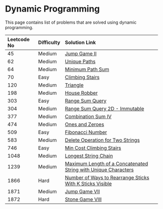 # Dynamic Programming

This page contains list of problems that are solved using dynamic programming.

| Leetcode No | Difficulty | Solution Link |
| :--- | :--- | :--- |
| 45 | Medium | [Jump Game II](../leetcode-medium/leetcode-45-jump-game-ii.md) |
| 62 | Medium | [Unique Paths](../leetcode-medium/leetcode-62-unique-paths.md) |
| 64 | Medium | [Minimum Path Sum](../leetcode-medium/leetcode-64-minimum-path-sum.md) |
| 70 | Easy | [Climbing Stairs](../leetcode-easy/leetcode-70-climbing-stairs.md) |
| 120 | Medium | [Triangle](../leetcode-medium/leetcode-120-triangle.md) |
| 198 | Medium | [House Robber](../leetcode-medium/leetcode-198-house-robber.md) |
| 303 | Easy | [Range Sum Query](../leetcode-easy/leetcode-303-range-sum-query-immutable.md) |
| 304 | Medium | [Range Sum Query 2D - Immutable](../leetcode-medium/leetcode-304-range-sum-query-2d-immutable.md) |
| 377 | Medium | [Combination Sum IV](../leetcode-medium/leetcode-377-combination-sum-iv.md) |
| 474 | Medium | [Ones and Zeroes](../leetcode-medium/leetcode-474-ones-and-zeroes.md) |
| 509 | Easy | [Fibonacci Number](../leetcode-easy/leetcode-509-fibonacci-number.md) |
| 583 | Medium | [Delete Operation for Two Strings](../leetcode-medium/leetcode-583-delete-operation-for-two-strings.md) |
| 746 | Easy | [Min Cost Climbing Stairs](../leetcode-easy/leetcode-746-min-cost-climbing-stairs.md) |
| 1048 | Medium | [Longest String Chain](../leetcode-medium/leetcode-1048-longest-string-chain.md) |
| 1239  | Medium | [Maximum Length of a Concatenated String with Unique Characters](../leetcode-medium/leetcode-1239-maximum-length-of-a-concatenated-string-with-unique-characters.md) |
| 1866 | Hard | [Number of Ways to Rearrange Sticks With K Sticks Visible](../leetcode-hard/leetcode-1866-number-of-ways-to-rearrange-sticks-with-k-sticks-visible.md) |
| 1871 | Medium | [Jump Game VII](../leetcode-medium/leetcode-1871-jump-game-vii.md) |
| 1872 | Hard | [Stone Game VIII](../leetcode-hard/leetcode-1872-stone-game-viii.md) |





